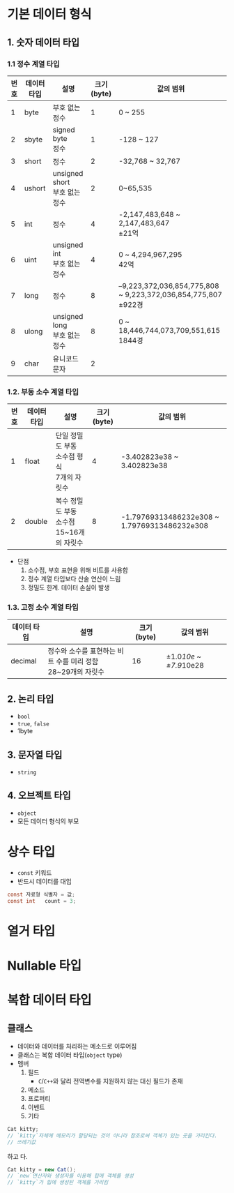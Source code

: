 # 기본 데이터 형식

## 1. 숫자 데이터 타입

### 1.1 정수 계열 타입

번호|데이터 타입|설명|크기(byte)|값의 범위
----|-----|-----|-----|-----
1|byte      |부호 없는 정수                     |1  |0 ~ 255
2|sbyte     |signed byte <br> 정수              |1  |-128 ~ 127
3|short     |정수                               |2  |-32,768 ~ 32,767
4|ushort    |unsigned short<br>부호 없는 정수   |2|0~65,535
5|int       |정수                               |4  |-2,147,483,648 ~ 2,147,483,647<br>±21억
6|uint      |unsigned int<br>부호 없는 정수     |4  |	0 ~ 4,294,967,295<br>42억
7|long      |정수                               |8  |–9,223,372,036,854,775,808 ~ 9,223,372,036,854,775,807<br>±922경
8|ulong     |unsigned long<br>부호 없는 정수    |8  |0 ~ 18,446,744,073,709,551,615<br> 1844경
9|char      |유니코드 문자                      |2

### 1.2. 부동 소수 계열 타입

번호|데이터 타입|설명|크기(byte)|값의 범위
----|-----|-----|-----|-----
1|float     |단일 정밀도 부동 소수점 형식<br>7개의 자릿수   |4  |-3.402823e38 ~ 3.402823e38
2|double    |복수 정밀도 부동 소수점<br>15~16개의 자릿수    |8  |-1.79769313486232e308 ~ 1.79769313486232e308

- 단점
    1. 소수점, 부호 표현을 위해 비트를 사용함
    2. 정수 계열 타입보다 산술 연산이 느림
    3. 정밀도 한계. 데이터 손실이 발생

### 1.3. 고정 소수 계열 타입

데이터 타입|설명|크기(byte)|값의 범위
-----|-----|-----|-----
decimal   |정수와 소수를 표현하는 비트 수를 미리 정함<br>28~29개의 자릿수|16|±1.0*10e ~ ±7.9*10e28

## 2. 논리 타입
- `bool`
- `true`, `false`
- 1byte

## 3. 문자열 타입
- `string`

## 4. 오브젝트 타입
- `object`
- 모든 데이터 형식의 부모









# 상수 타입
- `const` 키워드
- 반드시 데이터를 대입

```c#
const 자료형 식별자 = 값;
const int   count = 3;
```

# 열거 타입

# Nullable 타입




# 복합 데이터 타입
## 클래스
- 데이터와 데이터를 처리하는 메소드로 이루어짐
- 클래스는 복합 데이터 타입(`object` type)
- 멤버
    1. 필드
        - `C`/`C++`와 달리 전역변수를 지원하지 않는 대신 필드가 존재
    2. 메소드
    3. 프로퍼티
    4. 이벤트
    5. 기타

```c#
Cat kitty;
// `kitty`자체에 메모리가 할당되는 것이 아니라 참조로써 객체가 있는 곳을 가리킨다.
// 쓰레기값
```

하고 다.
```c#
Cat kitty = new Cat();
// `new`연산자와 생성자를 이용해 힙에 객체를 생성
// `kitty`가 힙에 생성된 객체를 가리킴
```